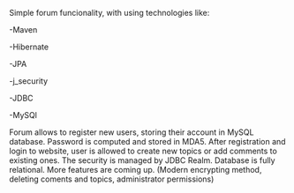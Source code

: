 Simple forum funcionality, with using technologies like:

-Maven

-Hibernate

-JPA

-j_security

-JDBC

-MySQl

Forum allows to register new users, storing their account in MySQL database. Password is computed and stored in MDA5. After registration and login to website, user is allowed to create new topics or add comments to existing ones. The security is managed by JDBC Realm. Database is fully relational. More features are coming up. (Modern encrypting method, deleting coments and topics, administrator permissions)
